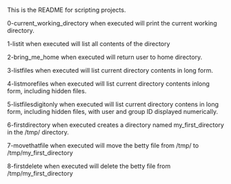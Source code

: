 This is the README for scripting projects.

0-current_working_directory when executed will print the current working directory.

1-listit when executed will list all contents of the directory

2-bring_me_home when executed will return user to home directory.

3-listfiles when executed will list current directory contents in
long form.

4-listmorefiles when executed will list current directory contents inlong form, including hidden files.

5-listfilesdigitonly when executed will list current directory
contens in long form, including hidden files, with user and group ID displayed 
numerically.

6-firstdirectory when executed creates a directory named 
my_first_directory in the /tmp/ directory.

7-movethatfile when executed will move the betty file from /tmp/ to /tmp/my_first_directory

8-firstdelete when executed will delete the betty file from /tmp/my_first_directory


